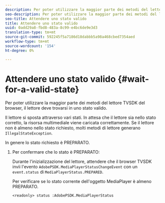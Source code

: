 ```yaml
---
description: Per poter utilizzare la maggior parte dei metodi del lettore TVSDK del browser, il lettore deve trovarsi in uno stato valido.
seo-description: Per poter utilizzare la maggior parte dei metodi del lettore TVSDK del browser, il lettore deve trovarsi in uno stato valido.
seo-title: Attendere uno stato valido
title: Attendere uno stato valido
uuid: 0add29a8-fbd8-483a-8c99-e4bc6de9e3d3
translation-type: tm+mt
source-git-commit: 592245f5a7186d18dabbb5a98a468cbed7354aed
workflow-type: tm+mt
source-wordcount: '154'
ht-degree: 0%

---
```



# Attendere uno stato valido {#wait-for-a-valid-state}

Per poter utilizzare la maggior parte dei metodi del lettore TVSDK del browser, il lettore deve trovarsi in uno stato valido.

Il lettore si sposta attraverso vari stati. In attesa che il lettore sia nello stato corretto, la risorsa multimediale viene caricata correttamente. Se il lettore non è almeno nello stato richiesto, molti metodi di lettore generano `IllegalStateException`.

In genere lo stato richiesto è PREPARATO.

1. Per confermare che lo stato è PREPARATO:

   Durante l&#39;inizializzazione del lettore, attendere che il browser TVSDK invii l&#39;evento `AdobePSDK.MediaPlayerStatusChangeEvent` con un `event.status` di `MediaPlayerStatus.PREPARED`.

   Per verificare se lo stato corrente dell&#39;oggetto MediaPlayer è almeno PREPARATO.

   ```
   <readonly> status :AdobePSDK.MediaPlayerStatus
   ```

